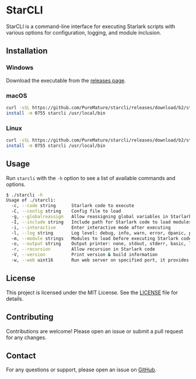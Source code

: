 # StarCLI

StarCLI is a command-line interface for executing Starlark scripts with various options for configuration, logging, and module inclusion.

## Installation

### Windows

Download the executable from the [releases page](https://github.com/PureMature/starcli/releases/download/b2/starcli.exe).

### macOS

```sh
curl -sSL https://github.com/PureMature/starcli/releases/download/b2/starcli.macos -o starcli
install -m 0755 starcli /usr/local/bin
```

### Linux

```sh
curl -sSL https://github.com/PureMature/starcli/releases/download/b2/starcli.linux -o starcli
install -m 0755 starcli /usr/local/bin
```

## Usage

Run `starcli` with the `-h` option to see a list of available commands and options.

```bash
$ ./starcli -h
Usage of ./starcli:
  -c, --code string      Starlark code to execute
  -C, --config string    Config file to load
  -g, --globalreassign   Allow reassigning global variables in Starlark code
  -I, --include string   Include path for Starlark code to load modules from (default ".")
  -i, --interactive      Enter interactive mode after executing
  -l, --log string       Log level: debug, info, warn, error, dpanic, panic, fatal (default "info")
  -m, --module strings   Modules to load before executing Starlark code (default [atom,base64,csv,file,go_idiomatic,hashlib,http,json,log,math,path,random,re,runtime,string,struct,sys,time])
  -o, --output string    Output printer: none, stdout, stderr, basic, lineno, auto (default "auto")
  -r, --recursion        Allow recursion in Starlark code
  -V, --version          Print version & build information
  -w, --web uint16       Run web server on specified port, it provides request and response structs for Starlark code to use
```

## License

This project is licensed under the MIT License. See the [LICENSE](LICENSE) file for details.

## Contributing

Contributions are welcome! Please open an issue or submit a pull request for any changes.

## Contact

For any questions or support, please open an issue on [GitHub](https://github.com/PureMature/starcli/issues).
